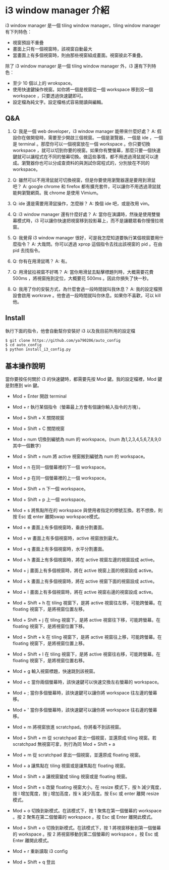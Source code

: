 i3 window manager 介紹
====================

i3 window manager 是一個 tiling window manager。tiling window manager 有下列特色：

* 視窗預設不重疊
* 畫面上只有一個視窗時，該視窗自動最大
* 當畫面上有多個視窗時，則由那些視窗組成畫面。視窗彼此不重疊。

除了 i3 window manager 是一個 tiling window manager 外，i3 還有下列特色：

* 至少 10 個以上的 wrokspace。
* 使用快速鍵操作視窗。如你將一個是視窗從一個 workspace 移到另一個 workspace ，只要透過快速鍵即可。
* 設定檔為純文字。設定檔格式容易閱讀與編輯。


Q&A
--------

1. Q: 我是一個 web developer，i3 window manager 能帶來什麼好處？
   A: 假設你在做開發時，需要至少開啟三個視窗。一個是瀏覽器，一個是 ide ，一個是 terminal 。那麼你可以一個視窗放在一個 workspace 。你只要切換 workspace ，就可以切到你要的視窗。如果你有雙螢幕，那麼只要一個快速鍵就可以讓程式在不同的螢幕切換。做這些事情，都不用透過滑鼠就可以達成。瀏覽器你也可以分成查資料的與測試你寫程式的，分別放在不同的 workspace。

2. Q: 雖然可以不用滑鼠就可切換視窗，但是你要使用瀏覽器還是要用到滑鼠吧？
   A: google chrome 和 firefox 都有擴充套件，可以讓你不用透過滑鼠就能夠瀏覽網頁。我 chrome 是使用 Vimium。

3. Q: ide 還是需要用滑鼠操作，怎麼辦？
   A: 換個 ide 吧，或是改用 vim。

4. Q: i3 window manager 還有什麼好處？
   A: 當你在演講時，然後是使用雙螢幕模式時，i3 可以讓你快速把視窗移到投影幕上，而不是讓聽眾看你慢慢拉視窗。

5. Q: 我覺得 i3 window manager 很好，可是我怎麼知道要執行某個視窗要用什麼指令？
   A: 大哉問。你可以透過 xprop 這個指令去找出該視窗的 pid 。在由 pid 去找指令。

6. Q: 你有在用滑鼠嗎？
   A: 有。

7. Q: 用滑鼠拉視窗不好嗎？
   A: 當你用滑鼠去點擊標題列時，大概需要花費 500ms ，將視窗拖到定位，大概要花 500ms 。因此你損失了快一秒。

8. Q: 我用了你的安裝方式，為什麼會過一段時間就叫我休息？
   A: 我的設定檔預設會啟用 workrave 。他會過一段時間就叫你休息。如果你不喜歡，可以 kill 他。



Install
-------

執行下面的指令，他會自動幫你安裝好 i3 以及我目前所用的設定檔

    $ git clone https://github.com/ya790206/auto_config
    $ cd auto_config
    $ python install_i3_config.py


基本操作說明 
----------

當你要按任何關於 i3 的快速鍵時，都需要先按 Mod 鍵。我的設定檔裡，Mod 鍵是對應到 win 鍵。

* Mod + Enter 開啟 terminal
* Mod + r 執行某個指令（螢幕最上方會有個讓你輸入指令的方塊）。
* Mod + Shift + X 關閉視窗
* Mod + Shift + C 關閉視窗
* Mod + num 切換到編號為 num 的 workspace。(num 為1,2,3,4,5,6,7,8,9,0 其中一個數字）
* Mod + Shift + num 將 active 視窗搬到編號為 num 的 workspace。
* Mod + n 在同一個螢幕裡的下一個 workspace。
* Mod + p 在同一個螢幕裡的上一個 workspace。
* Mod + Shift + n 下一個 workspace。
* Mod + Shift + p 上一個 workspace。
* Mod + s 將焦點所在的 workspace 與使用者指定的標號互換。若不想換，則按 Esc 或 enter 離開swap workspace模式。

* Mod + e 畫面上有多個視窗時，垂直分割畫面。
* Mod + w 畫面上有多個視窗時，active 視窗放到最大。
* Mod + q 畫面上有多個視窗時，水平分割畫面。

* Mod + h 畫面上有多個視窗時，將在 active 視窗左邊的視窗設成 active。
* Mod + j 畫面上有多個視窗時，將在 active 視窗上面的視窗設成 active。
* Mod + k 畫面上有多個視窗時，將在 active 視窗下面的視窗設成 active。
* Mod + l 畫面上有多個視窗時，將在 active 視窗右邊的視窗設成 active。

* Mod + Shift + h 在 tiling 視窗下，是將 active 視窗往左移，可能跨螢幕。在 floating 視窗下，是將視窗位置左移。
* Mod + Shift + j 在 tiling 視窗下，是將 active 視窗往下移，可能跨螢幕。在 floating 視窗下，是將視窗位置下移。
* Mod + Shift + k 在 tiling 視窗下，是將 active 視窗往上移，可能跨螢幕。在 floating 視窗下，是將視窗位置上移。
* Mod + Shift + l 在 tiling 視窗下，是將 active 視窗往右移，可能跨螢幕。在 floating 視窗下，是將視窗位置右移。

* Mod + g 輸入視窗標題，快速跳到該視窗。

* Mod + c 當你兩個螢幕時，該快速鍵可以快速交換左右螢幕的 workspace。
* Mod + ; 當你多個螢幕時，該快速鍵可以讓你將 workspace 往左邊的螢幕移。
* Mod + ' 當你多個螢幕時，該快速鍵可以讓你將 workspace 往右邊的螢幕移。

* Mod + m 將視窗放進 scratchpad。你將看不到該視窗。
* Mod + Shift + m 從 scratchpad 拿出一個視窗，並還原成 tiling 視窗。若 scratchpad 無視窗可拿，則行為同 Mod + Shift + a
* Mod + m 從 scratchpad 拿出一個視窗，並還原成 floating 視窗。
* Mod + a 讓焦點在 tiling 視窗或是讓焦點在 floating 視窗。
* Mod + Shift + a 讓視窗變成 tiling 視窗或是 floating 視窗。

* Mod + Shift + s 改變 floating 視窗大小。在 resize 模式下，按 h 減少寬度，按 l 增加寬度，按 j 增加高度，按 k 減少高度。按 Esc 或 enter 離開 resize 模式。

* Mod + o 切換到新模式。在該模式下，按 1 聚焦在第一個螢幕的 workspace 。按 2 聚焦在第二個螢幕的 workspace 。按 Esc 或 Enter 離開此模式。

* Mod + Shift + o 切換到新模式。在該模式下，按 1 將視窗移動到第一個螢幕的 workspace 。按 2 將視窗移動到第二個螢幕的 workspace 。按 Esc 或 Enter 離開此模式。

* Mod + r 重新讀取 i3 config
* Mod + Shift + q 登出
